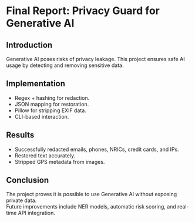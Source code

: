 # Final Report: Privacy Guard for Generative AI

## Introduction
Generative AI poses risks of privacy leakage. This project ensures safe AI usage by detecting and removing sensitive data.

## Implementation
- Regex + hashing for redaction.
- JSON mapping for restoration.
- Pillow for stripping EXIF data.
- CLI-based interaction.

## Results
- Successfully redacted emails, phones, NRICs, credit cards, and IPs.
- Restored text accurately.
- Stripped GPS metadata from images.

## Conclusion
The project proves it is possible to use Generative AI without exposing private data.  
Future improvements include NER models, automatic risk scoring, and real-time API integration.
